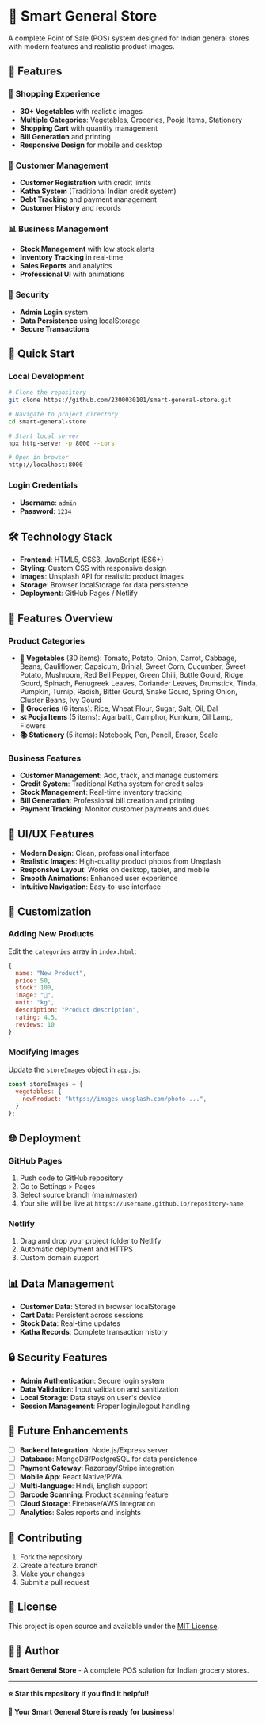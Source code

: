 # 🏪 Smart General Store

A complete Point of Sale (POS) system designed for Indian general stores with modern features and realistic product images.

## 🌟 Features

### 🛒 **Shopping Experience**
- **30+ Vegetables** with realistic images
- **Multiple Categories**: Vegetables, Groceries, Pooja Items, Stationery
- **Shopping Cart** with quantity management
- **Bill Generation** and printing
- **Responsive Design** for mobile and desktop

### 👥 **Customer Management**
- **Customer Registration** with credit limits
- **Katha System** (Traditional Indian credit system)
- **Debt Tracking** and payment management
- **Customer History** and records

### 📊 **Business Management**
- **Stock Management** with low stock alerts
- **Inventory Tracking** in real-time
- **Sales Reports** and analytics
- **Professional UI** with animations

### 🔐 **Security**
- **Admin Login** system
- **Data Persistence** using localStorage
- **Secure Transactions**

## 🚀 Quick Start

### **Local Development**
```bash
# Clone the repository
git clone https://github.com/2300030101/smart-general-store.git

# Navigate to project directory
cd smart-general-store

# Start local server
npx http-server -p 8000 --cors

# Open in browser
http://localhost:8000
```

### **Login Credentials**
- **Username**: `admin`
- **Password**: `1234`

## 🛠️ Technology Stack

- **Frontend**: HTML5, CSS3, JavaScript (ES6+)
- **Styling**: Custom CSS with responsive design
- **Images**: Unsplash API for realistic product images
- **Storage**: Browser localStorage for data persistence
- **Deployment**: GitHub Pages / Netlify

## 📱 Features Overview

### **Product Categories**
- **🥬 Vegetables** (30 items): Tomato, Potato, Onion, Carrot, Cabbage, Beans, Cauliflower, Capsicum, Brinjal, Sweet Corn, Cucumber, Sweet Potato, Mushroom, Red Bell Pepper, Green Chili, Bottle Gourd, Ridge Gourd, Spinach, Fenugreek Leaves, Coriander Leaves, Drumstick, Tinda, Pumpkin, Turnip, Radish, Bitter Gourd, Snake Gourd, Spring Onion, Cluster Beans, Ivy Gourd
- **🛒 Groceries** (6 items): Rice, Wheat Flour, Sugar, Salt, Oil, Dal
- **🕉️ Pooja Items** (5 items): Agarbatti, Camphor, Kumkum, Oil Lamp, Flowers
- **📚 Stationery** (5 items): Notebook, Pen, Pencil, Eraser, Scale

### **Business Features**
- **Customer Management**: Add, track, and manage customers
- **Credit System**: Traditional Katha system for credit sales
- **Stock Management**: Real-time inventory tracking
- **Bill Generation**: Professional bill creation and printing
- **Payment Tracking**: Monitor customer payments and dues

## 🎨 UI/UX Features

- **Modern Design**: Clean, professional interface
- **Realistic Images**: High-quality product photos from Unsplash
- **Responsive Layout**: Works on desktop, tablet, and mobile
- **Smooth Animations**: Enhanced user experience
- **Intuitive Navigation**: Easy-to-use interface

## 🔧 Customization

### **Adding New Products**
Edit the `categories` array in `index.html`:
```javascript
{
  name: "New Product",
  price: 50,
  stock: 100,
  image: "🍎",
  unit: "kg",
  description: "Product description",
  rating: 4.5,
  reviews: 10
}
```

### **Modifying Images**
Update the `storeImages` object in `app.js`:
```javascript
const storeImages = {
  vegetables: {
    newProduct: "https://images.unsplash.com/photo-...",
  }
};
```

## 🌐 Deployment

### **GitHub Pages**
1. Push code to GitHub repository
2. Go to Settings > Pages
3. Select source branch (main/master)
4. Your site will be live at `https://username.github.io/repository-name`

### **Netlify**
1. Drag and drop your project folder to Netlify
2. Automatic deployment and HTTPS
3. Custom domain support

## 📊 Data Management

- **Customer Data**: Stored in browser localStorage
- **Cart Data**: Persistent across sessions
- **Stock Data**: Real-time updates
- **Katha Records**: Complete transaction history

## 🔒 Security Features

- **Admin Authentication**: Secure login system
- **Data Validation**: Input validation and sanitization
- **Local Storage**: Data stays on user's device
- **Session Management**: Proper login/logout handling

## 🚀 Future Enhancements

- [ ] **Backend Integration**: Node.js/Express server
- [ ] **Database**: MongoDB/PostgreSQL for data persistence
- [ ] **Payment Gateway**: Razorpay/Stripe integration
- [ ] **Mobile App**: React Native/PWA
- [ ] **Multi-language**: Hindi, English support
- [ ] **Barcode Scanning**: Product scanning feature
- [ ] **Cloud Storage**: Firebase/AWS integration
- [ ] **Analytics**: Sales reports and insights

## 🤝 Contributing

1. Fork the repository
2. Create a feature branch
3. Make your changes
4. Submit a pull request

## 📄 License

This project is open source and available under the [MIT License](LICENSE).

## 👨‍💻 Author

**Smart General Store** - A complete POS solution for Indian grocery stores.

---

**⭐ Star this repository if you find it helpful!**

**🏪 Your Smart General Store is ready for business!** 